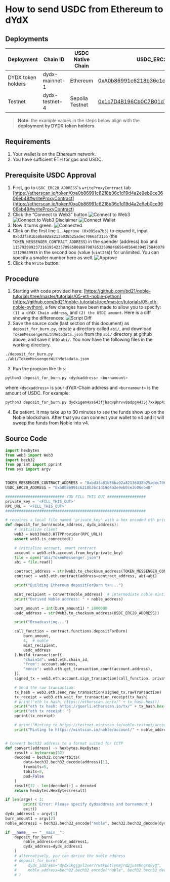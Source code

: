 # How to send USDC from Ethereum to dYdX

## Deployments
| Deployment         | Chain ID       | USDC Native Chain | USDC_ERC20_ADDRESS                                                                                                            | TOKEN_MESSENGER_CONTRACT_ADDRESS                                                                                              |
| ------------------ | -------------- | ----------------- | ----------------------------------------------------------------------------------------------------------------------------- | ----------------------------------------------------------------------------------------------------------------------------- |
| DYDX token holders | dydx-mainnet-1 | Ethereum          | [0xA0b86991c6218b36c1d19D4a2e9Eb0cE3606eB48](https://etherscan.io/address/0xa0b86991c6218b36c1d19d4a2e9eb0ce3606eb48)         | [0xBd3fa81B58Ba92a82136038B25aDec7066af3155](https://etherscan.io/address/0xbd3fa81b58ba92a82136038b25adec7066af3155)         |
| Testnet            | dydx-testnet-4 | Sepolia Testnet   | [0x1c7D4B196Cb0C7B01d743Fbc6116a902379C7238](https://sepolia.etherscan.io/address/0x1c7D4B196Cb0C7B01d743Fbc6116a902379C7238) | [0x9f3B8679c73C2Fef8b59B4f3444d4e156fb70AA5](https://sepolia.etherscan.io/address/0x9f3B8679c73C2Fef8b59B4f3444d4e156fb70AA5) |

> **Note:** the example values in the steps below align with the **deployment by DYDX token holders**.

## Requirements
1. Your wallet is on the Ethereum network.
2. You have sufficient ETH for gas and USDC.

## Prerequisite USDC Approval
1. First, go to `USDC_ERC20_ADDRESS`'s `writeProxyContract` tab [https://etherscan.io/token/0xa0b86991c6218b36c1d19d4a2e9eb0ce3606eb48#writeProxyContract](https://etherscan.io/token/0xa0b86991c6218b36c1d19d4a2e9eb0ce3606eb48#writeProxyContract)
2. Click the “Connect to Web3” button
![Connect to Web3](../../artifacts/how_to_send_usdc_to_dydx_connect_web3_1.png)
![Connect to Web3 Disclaimer](../../artifacts/how_to_send_usdc_to_dydx_connect_web3_2.png)
![Connect Wallet](../../artifacts/how_to_send_usdc_to_dydx_connect_web3_3.png)
3. Now it turns green.
![Connected](../../artifacts/how_to_send_usdc_to_dydx_connect_web3_4.png)
4. Click on the first line `1. Approve (0x095ea7b3)` to expand it, input `0xbd3fa81b58ba92a82136038b25adec7066af3155` (the `TOKEN_MESSENGER_CONTRACT_ADDRESS`) in the spender (address) box and `115792089237316195423570985008687907853269984665640564039457584007913129639935` in the second box (value (`uint256`)) for unlimited. You can specify a smaller number here as well.
![Approve](../../artifacts/how_to_send_usdc_to_dydx_approve.png)
5. Click the `Write` button.

## Procedure
1. Starting with code provided here: [https://github.com/bd21/noble-tutorials/tree/master/tutorials/05-eth-noble-python](https://github.com/bd21/noble-tutorials/tree/master/tutorials/05-eth-noble-python), a few changes have been made to allow you to specify: `(1) a dYdX Chain address`, and `(2) the USDC amount`. Here is a diff showing the differences:
![Script Diff](../../artifacts/how_to_send_usdc_to_dydx_script_diff.png)
2. Save the source code (last section of this document) as `deposit_for_burn.py`, create a directory called `abi/`, and download `TokenMessengerWithMetadata.json` from the `abi/` directory at github above, and save it into `abi/`. You now have the following files in the working directory.
```bash
./deposit_for_burn.py
./abi/TokenMessengerWithMetadata.json
```
3. Run the program like this: 
```bash
python3 deposit_for_burn.py <dydxaddress> <burnamount>
```
where `<dydxaddress>` is your dYdX-Chain address and `<burnamount>` is the amount of USDC. For example:
```bash
python3 deposit_for_burn.py dydx1gem4xs643fjhaqvphrvv0adpg4435j7xx9pp4z 100
```
4. Be patient. It may take up to 30 minutes to see the funds show up on the Noble blockchain. After that you can connect your wallet to v4 and it will sweep the funds from Noble into v4.

## Source Code
```python
import hexbytes
from web3 import Web3
import bech32
from pprint import pprint
from sys import argv


TOKEN_MESSENGER_CONTRACT_ADDRESS = "0xbd3fa81b58ba92a82136038b25adec7066af3155"
USDC_ERC20_ADDRESS = "0xa0b86991c6218b36c1d19d4a2e9eb0ce3606eb48"

########################## YOU FILL THIS OUT #################
private_key = '<FILL_THIS_OUT>'
RPC_URL = '<FILL_THIS_OUT>'
##############################################################

# requires a local file named 'private_key' with a hex encoded eth private key (no 0x prefix)
def deposit_for_burn(noble_address, dydx_address):
    # initialize client
    web3 = Web3(Web3.HTTPProvider(RPC_URL))
    assert web3.is_connected()

    # initialize account, smart contract
    account = web3.eth.account.from_key(private_key)
    file = open("abi/TokenMessenger.json")
    abi = file.read()

    contract_address = str(web3.to_checksum_address(TOKEN_MESSENGER_CONTRACT_ADDRESS))
    contract = web3.eth.contract(address=contract_address, abi=abi)

    print("Building Ethereum depositForBurn txn...")

    mint_recipient = convert(noble_address)  # intermediate noble minting address
    print("Derived Noble address: " + noble_address)

    burn_amount = int(burn_amount1) * 1000000
    usdc_address = str(Web3.to_checksum_address(USDC_ERC20_ADDRESS))

    print("Broadcasting...")

    call_function = contract.functions.depositForBurn(
        burn_amount,
        4,  # noble
        mint_recipient,
        usdc_address
    ).build_transaction({
        "chainId": web3.eth.chain_id,
        "from": account.address,
        "nonce": web3.eth.get_transaction_count(account.address),
    })
    signed_tx = web3.eth.account.sign_transaction(call_function, private_key=private_key)

    # Send the raw transaction:
    tx_hash = web3.eth.send_raw_transaction(signed_tx.rawTransaction)
    tx_receipt = web3.eth.wait_for_transaction_receipt(tx_hash)
    # print("eth tx hash: https://etherscan.io/tx/" + tx_hash.hex())
    print("eth tx hash: https://goerli.etherscan.io/tx/" + tx_hash.hex())
    print("eth tx receipt: ")
    pprint(tx_receipt)

    # print("Minting to https://testnet.mintscan.io/noble-testnet/account/" + noble_address)
    print("Minting to https://mintscan.io/noble/account/" + noble_address)


# Convert bech32 address to a format suited for CCTP
def convert(address) -> hexbytes.HexBytes:
    result = bytearray(32)
    decoded = bech32.convertbits(
        data=bech32.bech32_decode(address)[1],
        frombits=5,
        tobits=8,
        pad=False
    )
    result[32 - len(decoded):] = decoded
    return hexbytes.HexBytes(result)

if len(argv) < 3:
        print('Error: Please specify dydxaddress and burnamount')
        exit()
dydx_address1 = argv[1]
burn_amount1 = argv[2]
noble_address1 = bech32.bech32_encode("noble", bech32.bech32_decode(dydx_address1)[1])

if __name__ == "__main__":
    deposit_for_burn(
        noble_address=noble_address1,
        dydx_address=dydx_address1
    )
    # alternatively, you can derive the noble address
    # deposit_for_burn(
    #     dydx_address="dydx1kgjgvl3xer7rwskp6tlynmjrd2juas6nqxn8yg",
    #     noble_address=bech32.bech32_encode("noble", bech32.bech32_decode("dydx1kgjgvl3xer7rwskp6tlynmjrd2juas6nqxn8yg")[1]),
    # )
```
